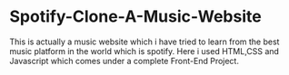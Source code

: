 # Spotify-Clone-A-Music-Website

This is actually a music website which i have tried to learn from the best music platform in the world which is spotify.
Here i used HTML,CSS and Javascript which comes under a complete Front-End Project.

